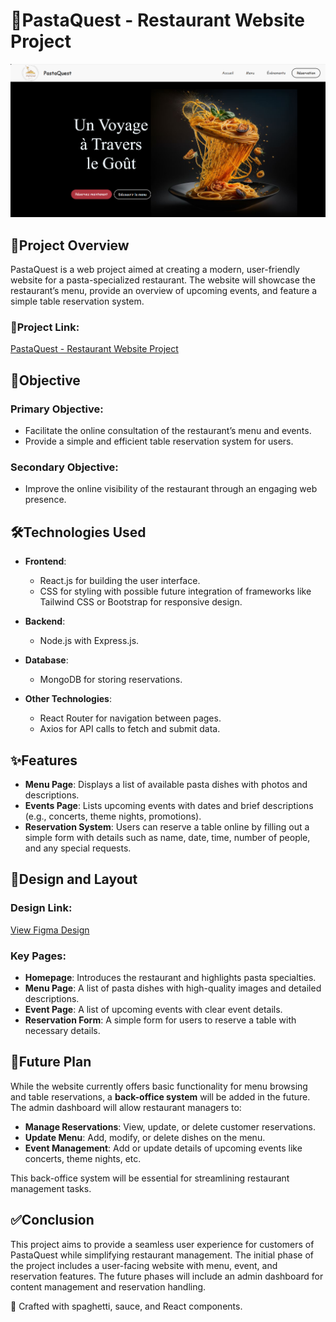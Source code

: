 # 🍝PastaQuest - Restaurant Website Project

![PastaQuest Banner](https://github.com/hendhamdi/PastaQuest/blob/main/src/Images/Home/homepage.png)

## 🧾Project Overview

PastaQuest is a web project aimed at creating a modern, user-friendly website for a pasta-specialized restaurant. The website will showcase the restaurant’s menu, provide an overview of upcoming events, and feature a simple table reservation system. 

### 🔗Project Link:
[PastaQuest - Restaurant Website Project](https://pasta-quest-restaurant-website.vercel.app/)

## 🎯Objective

### Primary Objective:
- Facilitate the online consultation of the restaurant’s menu and events.
- Provide a simple and efficient table reservation system for users.

### Secondary Objective:
- Improve the online visibility of the restaurant through an engaging web presence.

## 🛠️Technologies Used

- **Frontend**: 
  - React.js for building the user interface.
  - CSS for styling with possible future integration of frameworks like Tailwind CSS or Bootstrap for responsive design.
  
- **Backend**:
  - Node.js with Express.js.
  
- **Database**:
  - MongoDB for storing reservations.

- **Other Technologies**:
  - React Router for navigation between pages.
  - Axios for API calls to fetch and submit data.

## ✨Features

- **Menu Page**: Displays a list of available pasta dishes with photos and descriptions.
- **Events Page**: Lists upcoming events with dates and brief descriptions (e.g., concerts, theme nights, promotions).
- **Reservation System**: Users can reserve a table online by filling out a simple form with details such as name, date, time, number of people, and any special requests.


## 🎨Design and Layout

### Design Link:
[View Figma Design](https://www.figma.com/design/ySRhTy3sH5Iro2oxMzZre5/Untitled?node-id=0-1&p=f&t=tunxeJMGBDpS6Jwr-0)

### Key Pages:
- **Homepage**: Introduces the restaurant and highlights pasta specialties.
- **Menu Page**: A list of pasta dishes with high-quality images and detailed descriptions.
- **Event Page**: A list of upcoming events with clear event details.
- **Reservation Form**: A simple form for users to reserve a table with necessary details.
  
## 🚀Future Plan

While the website currently offers basic functionality for menu browsing and table reservations, a **back-office system** will be added in the future. The admin dashboard will allow restaurant managers to:
- **Manage Reservations**: View, update, or delete customer reservations.
- **Update Menu**: Add, modify, or delete dishes on the menu.
- **Event Management**: Add or update details of upcoming events like concerts, theme nights, etc.

This back-office system will be essential for streamlining restaurant management tasks.


## ✅Conclusion

This project aims to provide a seamless user experience for customers of PastaQuest while simplifying restaurant management. The initial phase of the project includes a user-facing website with menu, event, and reservation features. The future phases will include an admin dashboard for content management and reservation handling.





🍝 Crafted with spaghetti, sauce, and React components.